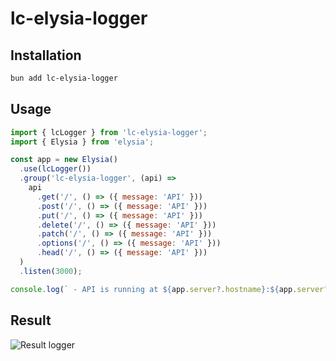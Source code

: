 # lc-elysia-logger

## Installation

```bash
bun add lc-elysia-logger
```

## Usage

```js
import { lcLogger } from 'lc-elysia-logger';
import { Elysia } from 'elysia';

const app = new Elysia()
  .use(lcLogger())
  .group('lc-elysia-logger', (api) =>
    api
      .get('/', () => ({ message: 'API' }))
      .post('/', () => ({ message: 'API' }))
      .put('/', () => ({ message: 'API' }))
      .delete('/', () => ({ message: 'API' }))
      .patch('/', () => ({ message: 'API' }))
      .options('/', () => ({ message: 'API' }))
      .head('/', () => ({ message: 'API' }))
  )  
  .listen(3000);

console.log(` - API is running at ${app.server?.hostname}:${app.server?.port}`);

```

## Result

![Result logger](https://github.com/luis-tenorio-code/lc-elysia-logger/blob/master/result.png?raw=true)
